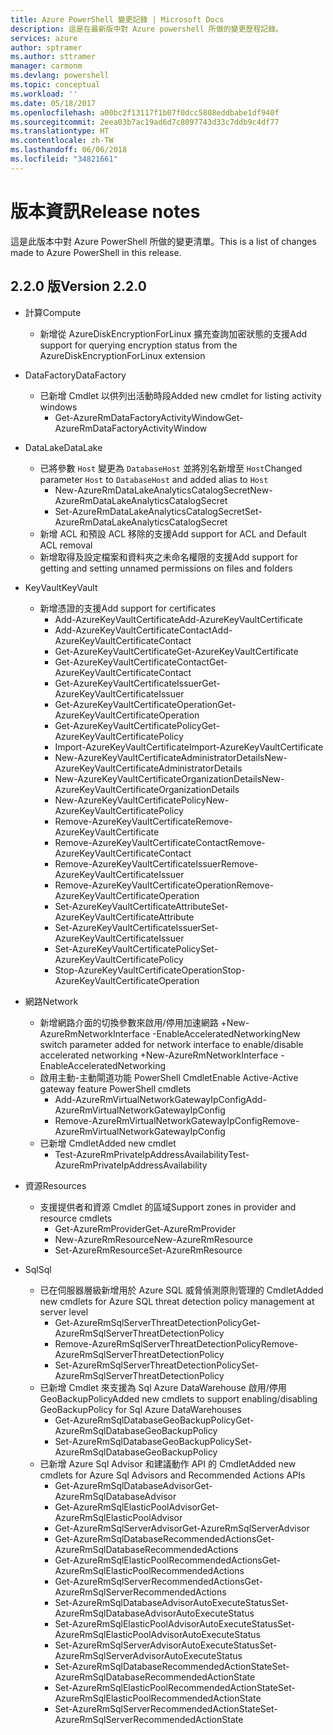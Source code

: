 ```yaml
---
title: Azure PowerShell 變更記錄 | Microsoft Docs
description: 這是在最新版中對 Azure powershell 所做的變更歷程記錄。
services: azure
author: sptramer
ms.author: sttramer
manager: carmonm
ms.devlang: powershell
ms.topic: conceptual
ms.workload: ''
ms.date: 05/18/2017
ms.openlocfilehash: a00bc2f13117f1b07f0dcc5808eddbabe1df940f
ms.sourcegitcommit: 2eea03b7ac19ad6d7c8097743d33c7ddb9c4df77
ms.translationtype: HT
ms.contentlocale: zh-TW
ms.lasthandoff: 06/06/2018
ms.locfileid: "34821661"
---
```

# <a name="release-notes"></a><span data-ttu-id="54036-103">版本資訊</span><span class="sxs-lookup"><span data-stu-id="54036-103">Release notes</span></span>

<span data-ttu-id="54036-104">這是此版本中對 Azure PowerShell 所做的變更清單。</span><span class="sxs-lookup"><span data-stu-id="54036-104">This is a list of changes made to Azure PowerShell in this release.</span></span>

## <a name="version-220"></a><span data-ttu-id="54036-105">2.2.0 版</span><span class="sxs-lookup"><span data-stu-id="54036-105">Version 2.2.0</span></span>
* <span data-ttu-id="54036-106">計算</span><span class="sxs-lookup"><span data-stu-id="54036-106">Compute</span></span>
  - <span data-ttu-id="54036-107">新增從 AzureDiskEncryptionForLinux 擴充查詢加密狀態的支援</span><span class="sxs-lookup"><span data-stu-id="54036-107">Add support for querying encryption status from the AzureDiskEncryptionForLinux extension</span></span>
* <span data-ttu-id="54036-108">DataFactory</span><span class="sxs-lookup"><span data-stu-id="54036-108">DataFactory</span></span>
  - <span data-ttu-id="54036-109">已新增 Cmdlet 以供列出活動時段</span><span class="sxs-lookup"><span data-stu-id="54036-109">Added new cmdlet for listing activity windows</span></span>
    + <span data-ttu-id="54036-110">Get-AzureRmDataFactoryActivityWindow</span><span class="sxs-lookup"><span data-stu-id="54036-110">Get-AzureRmDataFactoryActivityWindow</span></span>
* <span data-ttu-id="54036-111">DataLake</span><span class="sxs-lookup"><span data-stu-id="54036-111">DataLake</span></span>
  - <span data-ttu-id="54036-112">已將參數 `Host` 變更為 `DatabaseHost` 並將別名新增至 `Host`</span><span class="sxs-lookup"><span data-stu-id="54036-112">Changed parameter `Host` to `DatabaseHost` and added alias to `Host`</span></span>
    + <span data-ttu-id="54036-113">New-AzureRmDataLakeAnalyticsCatalogSecret</span><span class="sxs-lookup"><span data-stu-id="54036-113">New-AzureRmDataLakeAnalyticsCatalogSecret</span></span>
    + <span data-ttu-id="54036-114">Set-AzureRmDataLakeAnalyticsCatalogSecret</span><span class="sxs-lookup"><span data-stu-id="54036-114">Set-AzureRmDataLakeAnalyticsCatalogSecret</span></span>
  - <span data-ttu-id="54036-115">新增 ACL 和預設 ACL 移除的支援</span><span class="sxs-lookup"><span data-stu-id="54036-115">Add support for ACL and Default ACL removal</span></span>
  - <span data-ttu-id="54036-116">新增取得及設定檔案和資料夾之未命名權限的支援</span><span class="sxs-lookup"><span data-stu-id="54036-116">Add support for getting and setting unnamed permissions on files and folders</span></span>
* <span data-ttu-id="54036-117">KeyVault</span><span class="sxs-lookup"><span data-stu-id="54036-117">KeyVault</span></span>
  - <span data-ttu-id="54036-118">新增憑證的支援</span><span class="sxs-lookup"><span data-stu-id="54036-118">Add support for certificates</span></span>
    + <span data-ttu-id="54036-119">Add-AzureKeyVaultCertificate</span><span class="sxs-lookup"><span data-stu-id="54036-119">Add-AzureKeyVaultCertificate</span></span>
    + <span data-ttu-id="54036-120">Add-AzureKeyVaultCertificateContact</span><span class="sxs-lookup"><span data-stu-id="54036-120">Add-AzureKeyVaultCertificateContact</span></span>
    + <span data-ttu-id="54036-121">Get-AzureKeyVaultCertificate</span><span class="sxs-lookup"><span data-stu-id="54036-121">Get-AzureKeyVaultCertificate</span></span>
    + <span data-ttu-id="54036-122">Get-AzureKeyVaultCertificateContact</span><span class="sxs-lookup"><span data-stu-id="54036-122">Get-AzureKeyVaultCertificateContact</span></span>
    + <span data-ttu-id="54036-123">Get-AzureKeyVaultCertificateIssuer</span><span class="sxs-lookup"><span data-stu-id="54036-123">Get-AzureKeyVaultCertificateIssuer</span></span>
    + <span data-ttu-id="54036-124">Get-AzureKeyVaultCertificateOperation</span><span class="sxs-lookup"><span data-stu-id="54036-124">Get-AzureKeyVaultCertificateOperation</span></span>
    + <span data-ttu-id="54036-125">Get-AzureKeyVaultCertificatePolicy</span><span class="sxs-lookup"><span data-stu-id="54036-125">Get-AzureKeyVaultCertificatePolicy</span></span>
    + <span data-ttu-id="54036-126">Import-AzureKeyVaultCertificate</span><span class="sxs-lookup"><span data-stu-id="54036-126">Import-AzureKeyVaultCertificate</span></span>
    + <span data-ttu-id="54036-127">New-AzureKeyVaultCertificateAdministratorDetails</span><span class="sxs-lookup"><span data-stu-id="54036-127">New-AzureKeyVaultCertificateAdministratorDetails</span></span>
    + <span data-ttu-id="54036-128">New-AzureKeyVaultCertificateOrganizationDetails</span><span class="sxs-lookup"><span data-stu-id="54036-128">New-AzureKeyVaultCertificateOrganizationDetails</span></span>
    + <span data-ttu-id="54036-129">New-AzureKeyVaultCertificatePolicy</span><span class="sxs-lookup"><span data-stu-id="54036-129">New-AzureKeyVaultCertificatePolicy</span></span>
    + <span data-ttu-id="54036-130">Remove-AzureKeyVaultCertificate</span><span class="sxs-lookup"><span data-stu-id="54036-130">Remove-AzureKeyVaultCertificate</span></span>
    + <span data-ttu-id="54036-131">Remove-AzureKeyVaultCertificateContact</span><span class="sxs-lookup"><span data-stu-id="54036-131">Remove-AzureKeyVaultCertificateContact</span></span>
    + <span data-ttu-id="54036-132">Remove-AzureKeyVaultCertificateIssuer</span><span class="sxs-lookup"><span data-stu-id="54036-132">Remove-AzureKeyVaultCertificateIssuer</span></span>
    + <span data-ttu-id="54036-133">Remove-AzureKeyVaultCertificateOperation</span><span class="sxs-lookup"><span data-stu-id="54036-133">Remove-AzureKeyVaultCertificateOperation</span></span>
    + <span data-ttu-id="54036-134">Set-AzureKeyVaultCertificateAttribute</span><span class="sxs-lookup"><span data-stu-id="54036-134">Set-AzureKeyVaultCertificateAttribute</span></span>
    + <span data-ttu-id="54036-135">Set-AzureKeyVaultCertificateIssuer</span><span class="sxs-lookup"><span data-stu-id="54036-135">Set-AzureKeyVaultCertificateIssuer</span></span>
    + <span data-ttu-id="54036-136">Set-AzureKeyVaultCertificatePolicy</span><span class="sxs-lookup"><span data-stu-id="54036-136">Set-AzureKeyVaultCertificatePolicy</span></span>
    + <span data-ttu-id="54036-137">Stop-AzureKeyVaultCertificateOperation</span><span class="sxs-lookup"><span data-stu-id="54036-137">Stop-AzureKeyVaultCertificateOperation</span></span>
* <span data-ttu-id="54036-138">網路</span><span class="sxs-lookup"><span data-stu-id="54036-138">Network</span></span>

  - <span data-ttu-id="54036-139">新增網路介面的切換參數來啟用/停用加速網路 +New-AzureRmNetworkInterface -EnableAcceleratedNetworking</span><span class="sxs-lookup"><span data-stu-id="54036-139">New switch parameter added for network interface to enable/disable accelerated networking +New-AzureRmNetworkInterface -EnableAcceleratedNetworking</span></span>
  - <span data-ttu-id="54036-140">啟用主動-主動閘道功能 PowerShell Cmdlet</span><span class="sxs-lookup"><span data-stu-id="54036-140">Enable Active-Active gateway feature PowerShell cmdlets</span></span>
    + <span data-ttu-id="54036-141">Add-AzureRmVirtualNetworkGatewayIpConfig</span><span class="sxs-lookup"><span data-stu-id="54036-141">Add-AzureRmVirtualNetworkGatewayIpConfig</span></span>
    + <span data-ttu-id="54036-142">Remove-AzureRmVirtualNetworkGatewayIpConfig</span><span class="sxs-lookup"><span data-stu-id="54036-142">Remove-AzureRmVirtualNetworkGatewayIpConfig</span></span>
  - <span data-ttu-id="54036-143">已新增 Cmdlet</span><span class="sxs-lookup"><span data-stu-id="54036-143">Added new cmdlet</span></span>
    + <span data-ttu-id="54036-144">Test-AzureRmPrivateIpAddressAvailability</span><span class="sxs-lookup"><span data-stu-id="54036-144">Test-AzureRmPrivateIpAddressAvailability</span></span>
* <span data-ttu-id="54036-145">資源</span><span class="sxs-lookup"><span data-stu-id="54036-145">Resources</span></span>
  - <span data-ttu-id="54036-146">支援提供者和資源 Cmdlet 的區域</span><span class="sxs-lookup"><span data-stu-id="54036-146">Support zones in provider and resource cmdlets</span></span>
    + <span data-ttu-id="54036-147">Get-AzureRmProvider</span><span class="sxs-lookup"><span data-stu-id="54036-147">Get-AzureRmProvider</span></span>
    + <span data-ttu-id="54036-148">New-AzureRmResource</span><span class="sxs-lookup"><span data-stu-id="54036-148">New-AzureRmResource</span></span>
    + <span data-ttu-id="54036-149">Set-AzureRmResource</span><span class="sxs-lookup"><span data-stu-id="54036-149">Set-AzureRmResource</span></span>
* <span data-ttu-id="54036-150">Sql</span><span class="sxs-lookup"><span data-stu-id="54036-150">Sql</span></span>
  - <span data-ttu-id="54036-151">已在伺服器層級新增用於 Azure SQL 威脅偵測原則管理的 Cmdlet</span><span class="sxs-lookup"><span data-stu-id="54036-151">Added new cmdlets for Azure SQL threat detection policy management at server level</span></span>
    + <span data-ttu-id="54036-152">Get-AzureRmSqlServerThreatDetectionPolicy</span><span class="sxs-lookup"><span data-stu-id="54036-152">Get-AzureRmSqlServerThreatDetectionPolicy</span></span>
    + <span data-ttu-id="54036-153">Remove-AzureRmSqlServerThreatDetectionPolicy</span><span class="sxs-lookup"><span data-stu-id="54036-153">Remove-AzureRmSqlServerThreatDetectionPolicy</span></span>
    + <span data-ttu-id="54036-154">Set-AzureRmSqlServerThreatDetectionPolicy</span><span class="sxs-lookup"><span data-stu-id="54036-154">Set-AzureRmSqlServerThreatDetectionPolicy</span></span>
  - <span data-ttu-id="54036-155">已新增 Cmdlet 來支援為 Sql Azure DataWarehouse 啟用/停用 GeoBackupPolicy</span><span class="sxs-lookup"><span data-stu-id="54036-155">Added new cmdlets to support enabling/disabling GeoBackupPolicy for Sql Azure DataWarehouses</span></span>
    + <span data-ttu-id="54036-156">Get-AzureRmSqlDatabaseGeoBackupPolicy</span><span class="sxs-lookup"><span data-stu-id="54036-156">Get-AzureRmSqlDatabaseGeoBackupPolicy</span></span>
    + <span data-ttu-id="54036-157">Set-AzureRmSqlDatabaseGeoBackupPolicy</span><span class="sxs-lookup"><span data-stu-id="54036-157">Set-AzureRmSqlDatabaseGeoBackupPolicy</span></span>
  - <span data-ttu-id="54036-158">已新增 Azure Sql Advisor 和建議動作 API 的 Cmdlet</span><span class="sxs-lookup"><span data-stu-id="54036-158">Added new cmdlets for Azure Sql Advisors and Recommended Actions APIs</span></span>
    + <span data-ttu-id="54036-159">Get-AzureRmSqlDatabaseAdvisor</span><span class="sxs-lookup"><span data-stu-id="54036-159">Get-AzureRmSqlDatabaseAdvisor</span></span>
    + <span data-ttu-id="54036-160">Get-AzureRmSqlElasticPoolAdvisor</span><span class="sxs-lookup"><span data-stu-id="54036-160">Get-AzureRmSqlElasticPoolAdvisor</span></span>
    + <span data-ttu-id="54036-161">Get-AzureRmSqlServerAdvisor</span><span class="sxs-lookup"><span data-stu-id="54036-161">Get-AzureRmSqlServerAdvisor</span></span>
    + <span data-ttu-id="54036-162">Get-AzureRmSqlDatabaseRecommendedActions</span><span class="sxs-lookup"><span data-stu-id="54036-162">Get-AzureRmSqlDatabaseRecommendedActions</span></span>
    + <span data-ttu-id="54036-163">Get-AzureRmSqlElasticPoolRecommendedActions</span><span class="sxs-lookup"><span data-stu-id="54036-163">Get-AzureRmSqlElasticPoolRecommendedActions</span></span>
    + <span data-ttu-id="54036-164">Get-AzureRmSqlServerRecommendedActions</span><span class="sxs-lookup"><span data-stu-id="54036-164">Get-AzureRmSqlServerRecommendedActions</span></span>
    + <span data-ttu-id="54036-165">Set-AzureRmSqlDatabaseAdvisorAutoExecuteStatus</span><span class="sxs-lookup"><span data-stu-id="54036-165">Set-AzureRmSqlDatabaseAdvisorAutoExecuteStatus</span></span>
    + <span data-ttu-id="54036-166">Set-AzureRmSqlElasticPoolAdvisorAutoExecuteStatus</span><span class="sxs-lookup"><span data-stu-id="54036-166">Set-AzureRmSqlElasticPoolAdvisorAutoExecuteStatus</span></span>
    + <span data-ttu-id="54036-167">Set-AzureRmSqlServerAdvisorAutoExecuteStatus</span><span class="sxs-lookup"><span data-stu-id="54036-167">Set-AzureRmSqlServerAdvisorAutoExecuteStatus</span></span>
    + <span data-ttu-id="54036-168">Set-AzureRmSqlDatabaseRecommendedActionState</span><span class="sxs-lookup"><span data-stu-id="54036-168">Set-AzureRmSqlDatabaseRecommendedActionState</span></span>
    + <span data-ttu-id="54036-169">Set-AzureRmSqlElasticPoolRecommendedActionState</span><span class="sxs-lookup"><span data-stu-id="54036-169">Set-AzureRmSqlElasticPoolRecommendedActionState</span></span>
    + <span data-ttu-id="54036-170">Set-AzureRmSqlServerRecommendedActionState</span><span class="sxs-lookup"><span data-stu-id="54036-170">Set-AzureRmSqlServerRecommendedActionState</span></span>
